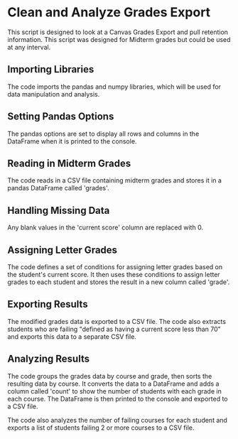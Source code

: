 <html>
   <body>
    <h1>Clean and Analyze Grades Export</h1>
    <p> This script is designed to look at a Canvas Grades Export and pull retention information. This script was designed for Midterm grades but could be used at any interval.</p>
    <h2>Importing Libraries</h2>
    <p>The code imports the pandas and numpy libraries, which will be used for data manipulation and analysis.</p>
    <h2>Setting Pandas Options</h2>
    <p>The pandas options are set to display all rows and columns in the DataFrame when it is printed to the console.</p>
    <h2>Reading in Midterm Grades</h2>
    <p>The code reads in a CSV file containing midterm grades and stores it in a pandas DataFrame called 'grades'.</p>
    <h2>Handling Missing Data</h2>
    <p>Any blank values in the 'current score' column are replaced with 0.</p>
    <h2>Assigning Letter Grades</h2>
    <p>The code defines a set of conditions for assigning letter grades based on the student's current score. It then uses these conditions to assign letter grades to each student and stores the result in a new column called 'grade'.</p>
    <h2>Exporting Results</h2>
    <p>The modified grades data is exported to a CSV file. The code also extracts students who are failing "defined as having a current score less than 70" and exports this data to a separate CSV file.</p>
    <h2>Analyzing Results</h2>
    <p>The code groups the grades data by course and grade, then sorts the resulting data by course. It converts the data to a DataFrame and adds a column called 'count' to show the number of students with each grade in each course. The DataFrame is then printed to the console and exported to a CSV file.</p>
    <p>The code also analyzes the number of failing courses for each student and exports a list of students failing 2 or more courses to a CSV file.</p>
  </body>
</html>
